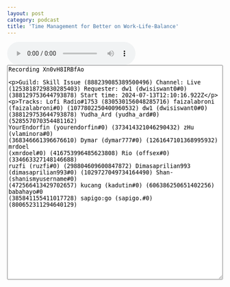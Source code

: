 ```yaml
---
layout: post
category: podcast
title: 'Time Management for Better on Work-Life-Balance'
---
```


<audio controls autoplay>
  <source src="/assets/audio/time-management.mp3" type="audio/mpeg">
Your browser does not support the audio element.
</audio>
<br>
<textarea style="min-width: 100%; min-height: 500px;">
Recording Xn0vH8IRBfAo

Guild:		Skill Issue (888239085389500496)
Channel:	Live (1253818729830285403)
Requester:	dw1 (dwisiswant0#0) (388129753644793878)
Start time:	2024-07-13T12:10:16.922Z

Tracks:
	Lofi Radio#1753 (830530156048285716)
	faizalabroni (faizalabroni#0) (1077802250400960532)
	dw1 (dwisiswant0#0) (388129753644793878)
	Yudha_Ard (yudha_ard#0) (528557070354481162)
	YourEndorfin (yourendorfin#0) (373414321046290432)
	zHu (vlaminora#0) (368346661396676610)
	Dymar (dymar777#0) (1261647101368995932)
	mrdoel (xmrdoel#0) (416753996485623808)
	Rio (offsex#0) (334663327148146688)
	ruzfi (ruzfi#0) (298804609600847872)
	Dimasaprilian993 (dimasaprilian993#0) (1029727049734164490)
	Shan- (shanismyusername#0) (472566413429702657)
	kucang (kadutin#0) (606386250651402256)
	babahayo#0 (385841155411017728)
	sapigo:go (sapigo.#0) (800652311294640129)
</textarea>